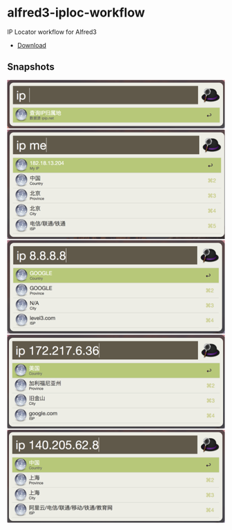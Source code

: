 # alfred3-iploc-workflow
IP Locator workflow for Alfred3
* [Download](https://github.com/taozen/alfred3-iploc-workflow/raw/master/asset/iploc.alfredworkflow)

## Snapshots
<img src="https://github.com/taozen/alfred3-iploc-workflow/raw/master/asset/entry.png" width="600">
<img src="https://github.com/taozen/alfred3-iploc-workflow/raw/master/asset/me.png" width="600">
<img src="https://github.com/taozen/alfred3-iploc-workflow/raw/master/asset/google-dns.png" width="600">
<img src="https://github.com/taozen/alfred3-iploc-workflow/raw/master/asset/google.png" width="600">
<img src="https://github.com/taozen/alfred3-iploc-workflow/raw/master/asset/aliyun.png" width="600">
